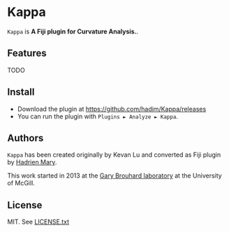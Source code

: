 # Kappa

`Kappa` is **A Fiji plugin for Curvature Analysis.**.

## Features

TODO

## Install

- Download the plugin at https://github.com/hadim/Kappa/releases
- You can run the plugin with `Plugins ► Analyze ► Kappa`.

## Authors

`Kappa` has been created originally by Kevan Lu and converted as Fiji plugin by [Hadrien Mary](mailto:hadrien.mary@gmail.com).

This work started in 2013 at the [Gary Brouhard laboratory](http://brouhardlab.mcgill.ca/) at the University of McGill.

## License

MIT. See [LICENSE.txt](LICENSE.txt)
